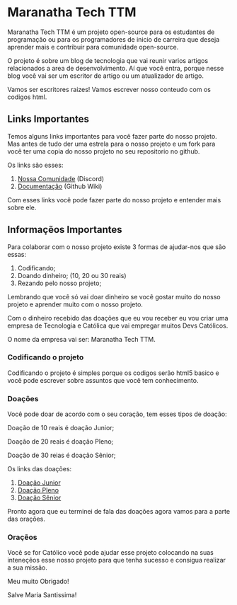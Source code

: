 # Maranatha Tech TTM

Maranatha Tech TTM é um projeto open-source para os estudantes de programação ou para os programadores de inicio de carreira que deseja aprender mais e contribuir para comunidade open-source.

O projeto é sobre um blog de tecnologia que vai reunir varios artigos relacionados a area de desenvolvimento. Aí que você entra, porque nesse blog você vai ser um escritor de artigo ou um atualizador de artigo.

Vamos ser escritores raizes! Vamos escrever nosso conteudo com os codigos html.

## Links Importantes

Temos alguns links importantes para você fazer parte do nosso projeto. Mas antes de tudo der uma estrela para o nosso projeto e um fork para você ter uma copia do nosso projeto no seu repositorio no github.

Os links são esses:

1. [Nossa Comunidade](https://discord.gg/PkkxbE4U) (Discord)
2. [Documentação](https://github.com/Ninho12/Maranatha-Tech-TTM/wiki) (Github Wiki)

Com esses links você pode fazer parte do nosso projeto e entender mais sobre ele.


## Informaçẽos Importantes

Para colaborar com o nosso projeto existe 3 formas de ajudar-nos que são essas:

1. Codificando;
2. Doando dinheiro; (10, 20 ou 30 reais)
3. Rezando pelo nosso projeto;

Lembrando que você só vai doar dinheiro se você gostar muito do nosso projeto e aprender muito com o nosso projeto.

Com o dinheiro recebido das doações que eu vou receber eu vou criar uma empresa de Tecnologia e Católica que vai empregar muitos Devs Católicos.

O nome da empresa vai ser: Maranatha Tech TTM.


### Codificando o projeto

Codificando o projeto é simples porque os codigos serão html5 basico e você pode escrever sobre assuntos que você tem conhecimento.

### Doações

Você pode doar de acordo com o seu coração, tem esses tipos de doação:

Doação de 10 reais é doação Junior;

Doação de 20 reais é doação Pleno;

Doação de 30 reias é doação Sênior;

Os links das doações:

1. [Doação Junior](https://pag.ae/7Y-1NQ2M7)
2. [Doação Pleno](https://pag.ae/7Y-1Q6D68)
3. [Doação Sênior](https://pag.ae/7Y-1Rm3cP)

Pronto agora que eu terminei de fala das doações agora vamos para a parte das orações.

### Oraçẽos

Você se for Católico você pode ajudar esse projeto colocando na suas inteneçẽos esse nosso projeto para que tenha sucesso e consigua realizar a sua missão.

Meu muito Obrigado!

Salve Maria Santissima!
